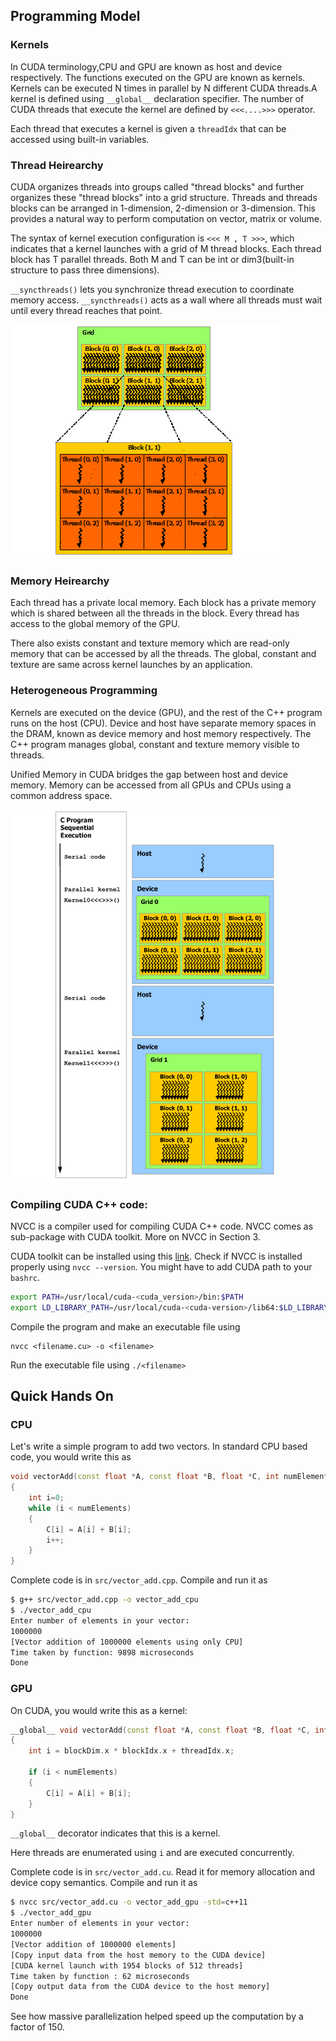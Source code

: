 ## Programming Model

### Kernels

In CUDA terminology,CPU and GPU are known as host and device respectively. The functions executed on the GPU are known as kernels. Kernels can be executed N times in parallel by N different CUDA threads.A kernel is defined using `__global__` declaration specifier. The number of CUDA threads that execute the kernel are defined by `<<<....>>>` operator.

Each thread that executes a kernel is given a `threadIdx` that can be accessed using built-in variables.

### Thread Heirearchy

CUDA organizes threads into groups called "thread blocks" and further organizes these "thread blocks" into a grid structure. Threads and threads blocks can be arranged in  1-dimension, 2-dimension or 3-dimension. This provides a natural way to perform computation on vector, matrix or volume.

The syntax of kernel execution configuration is
`<<< M , T >>>`, which indicates that a kernel launches with a grid of M thread blocks. Each thread block has T parallel threads. Both M and T can be int or dim3(built-in structure to pass three dimensions).

`__syncthreads()`  lets you synchronize thread execution to coordinate memory access. `__syncthreads()` acts as a wall where all threads must wait until every thread reaches that point.

 ![grid of thread blocks](./images/grid-of-thread-blocks.png)

### Memory Heirearchy

Each thread has a private local memory. Each block has a private memory which is shared between all the threads in the block. Every thread has access to the global memory of the GPU.

There also exists constant and texture memory which are read-only memory that can be accessed by all the threads. The global, constant and texture are same across kernel launches by an application.

### Heterogeneous Programming

Kernels are executed on the device (GPU), and the rest of the C++ program runs on the host (CPU). Device and host have separate memory spaces in the DRAM, known as device memory and host memory respectively. The C++ program manages global, constant and texture memory visible to threads.

Unified Memory in CUDA bridges the gap between host and device memory. Memory can be accessed from all GPUs and CPUs using a common address space.

 ![heterogeneous-programming](./images/heterogeneous-programming.png)


### Compiling CUDA C++ code:

NVCC is a compiler used for compiling CUDA C++ code. NVCC comes as sub-package with CUDA toolkit. More on NVCC in Section 3.

CUDA toolkit can be installed using this [link](https://docs.nvidia.com/cuda/#installation-guides). Check if NVCC is installed properly using `nvcc --version`. You might have to add CUDA path to your `bashrc`.

```bash
export PATH=/usr/local/cuda-<cuda_version>/bin:$PATH
export LD_LIBRARY_PATH=/usr/local/cuda-<cuda-version>/lib64:$LD_LIBRARY_PATH
```

Compile the program and make an executable file using

```
nvcc <filename.cu> -o <filename>
```

Run the executable file using `./<filename>`

## Quick Hands On

### CPU

Let's write a simple program to add two vectors. In standard CPU based code, you would write this as

```cpp
void vectorAdd(const float *A, const float *B, float *C, int numElements)
{
    int i=0;
    while (i < numElements)
    {
        C[i] = A[i] + B[i];
        i++;
    }
}
```

Complete code is in `src/vector_add.cpp`. Compile and run it as

```bash
$ g++ src/vector_add.cpp -o vector_add_cpu
$ ./vector_add_cpu
Enter number of elements in your vector:
1000000
[Vector addition of 1000000 elements using only CPU]
Time taken by function: 9898 microseconds
Done
```

### GPU

On CUDA, you would write this as a kernel:

```cpp
__global__ void vectorAdd(const float *A, const float *B, float *C, int numElements)
{
    int i = blockDim.x * blockIdx.x + threadIdx.x;

    if (i < numElements)
    {
        C[i] = A[i] + B[i];
    }
}
```

`__global__` decorator indicates that this is a kernel.

Here threads are enumerated using `i` and are executed concurrently. 

Complete code is in `src/vector_add.cu`. Read it for memory allocation and device copy semantics. Compile and run it as

```bash
$ nvcc src/vector_add.cu -o vector_add_gpu -std=c++11
$ ./vector_add_gpu
Enter number of elements in your vector:
1000000
[Vector addition of 1000000 elements]
[Copy input data from the host memory to the CUDA device]
[CUDA kernel launch with 1954 blocks of 512 threads]
Time taken by function : 62 microseconds
[Copy output data from the CUDA device to the host memory]
Done
```

See how massive parallelization helped speed up the computation by a factor of 150.
